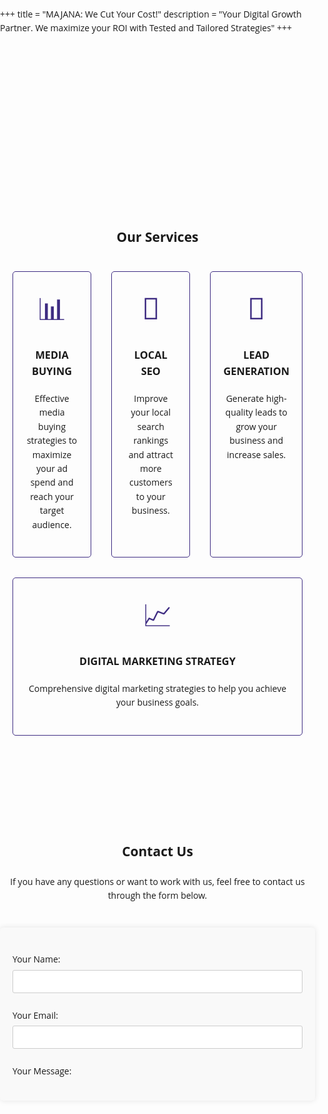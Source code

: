 +++
title = "MAJANA: We Cut Your Cost!"
description = "Your Digital Growth Partner. We maximize your ROI with Tested and Tailored Strategies"
+++

<style>
body {
    font-family: 'Open Sans', sans-serif;
    line-height: 1.6;
    margin: 0;
    padding: 0;
}
h1 {
    font-size: 4rem;
    text-transform: uppercase;
    font-weight: bold;
    color: var(--title-color);
}
h1 span {
    font-weight: normal;
    font-style: italic;
}
p {
    margin: 20px 0;
}
ul {
    list-style-type: disc;
    margin-left: 20px;
}
form {
    max-width: 600px;
    margin: 40px auto;
    padding: 20px;
    background-color: var(--form-bg);
    border-radius: 5px;
    box-shadow: 0 0 10px rgba(0, 0, 0, 0.1);
}
form p {
    margin-bottom: 15px;
}
form label {
    display: block;
    margin-bottom: 5px;
}
form input, form textarea {
    width: 100%;
    padding: 10px;
    margin: 5px 0;
    border: 1px solid #ccc;
    border-radius: 3px;
}
form button {
    background-color: var(--button-bg);
    color: var(--button-text);
    padding: 15px 20px;
    border: none;
    cursor: pointer;
    border-radius: 3px;
    font-size: 1.2rem;
    font-weight: bold;
    width: 100%;
}
form button:hover {
    background-color: var(--button-hover-bg);
}
.container {
    max-width: 1200px;
    margin: auto;
    padding: 20px;
}
.section {
    padding: 60px 0;
}
.flex {
    display: flex;
    justify-content: center;
    align-items: center;
}
.text-center {
    text-align: center;
}
.uppercase {
    text-transform: uppercase;
}
.font-bold {
    font-weight: bold;
}
.animated-lines {
    display: flex;
    flex-direction: column;
    justify-content: center;
    align-items: center;
    overflow: hidden;
    white-space: nowrap;
    font-size: 1.5rem;
    font-weight: bold;
}
.animated-line {
    display: inline-block;
    animation: scroll-left 30s linear infinite; /* Slowed down animation */
}
.animated-line:nth-child(2) {
    animation-direction: reverse;
}

@keyframes scroll-left {
    0% {
        transform: translateX(100%);
    }
    100% {
        transform: translateX(-100%);
    }
}

.services {
    display: flex;
    flex-wrap: wrap;
    gap: 2rem;
    justify-content: center;
}

.service-box {
    border: 1px solid var(--service-border);
    border-radius: 5px;
    padding: 20px;
    text-align: center;
    flex: 1 1 calc(33.333% - 2rem);
    box-sizing: border-box;
}

.service-icon {
    font-size: 3rem;
    color: var(--service-icon);
    margin-bottom: 10px;
}

.btn {
    display: inline-block;
    padding: 15px 30px;
    font-size: 1.2rem;
    font-weight: bold;
    border-radius: 5px;
    text-align: center;
    cursor: pointer;
    text-decoration: none;
    margin: 20px 10px;
}

.btn-primary {
    background-color: var(--button-bg);
    color: var(--button-text);
    border: 2px solid var(--button-bg);
}
.btn-primary:hover {
    background-color: var(--button-hover-bg);
    border-color: var(--button-hover-bg);
}
.btn-secondary {
    background-color: transparent;
    color: var(--button-bg);
    border: 2px solid var(--button-bg);
}
.btn-secondary:hover {
    color: var(--button-hover-bg);
    border-color: var(--button-hover-bg);
}

/* Custom Colors */
:root {
    --title-color: #3e2c82;
    --form-bg: #f9f9f9;
    --button-bg: #3e2c82;
    --button-text: #fff;
    --button-hover-bg: #2e1c62;
    --service-border: #3e2c82;
    --service-icon: #3e2c82;
}
body.dark-mode {
    --form-bg: #333;
    --button-text: #fff;
    --button-bg: #3e2c82;
    --button-hover-bg: #2e1c62;
    --service-border: #3e2c82;
    --service-icon: #3e2c82;
}
</style>

<div class="section animated-lines">
    <div class="animated-line">Google Ads • Local SEO • Technical SEO • Media Buying • META Ads • TikTok Ads • Google Ranking • X Ads • Local Growth • Website Building • Landing Pages •</div>
    <div class="animated-line">Google Ads • Local SEO • Technical SEO • Media Buying • META Ads • TikTok Ads • Google Ranking • X Ads • Local Growth • Website Building • Landing Pages •</div>
</div>

<div class="section">
    <h2 class="text-center">Our Services</h2>
    <div class="container services">
        <div class="service-box">
            <div class="service-icon">📊</div>
            <h3 class="uppercase font-bold">Media Buying</h3>
            <p>Effective media buying strategies to maximize your ad spend and reach your target audience.</p>
        </div>
        <div class="service-box">
            <div class="service-icon">📍</div>
            <h3 class="uppercase font-bold">Local SEO</h3>
            <p>Improve your local search rankings and attract more customers to your business.</p>
        </div>
        <div class="service-box">
            <div class="service-icon">🎯</div>
            <h3 class="uppercase font-bold">Lead Generation</h3>
            <p>Generate high-quality leads to grow your business and increase sales.</p>
        </div>
        <div class="service-box">
            <div class="service-icon">📈</div>
            <h3 class="uppercase font-bold">Digital Marketing Strategy</h3>
            <p>Comprehensive digital marketing strategies to help you achieve your business goals.</p>
        </div>
    </div>
</div>

<div class="section">
    <h2 class="text-center">Contact Us</h2>
    <p class="text-center">If you have any questions or want to work with us, feel free to contact us through the form below.</p>
    <form id="contact-form" method='POST' name='contact'><input type='hidden' name='form-name' value='contact' />
        <p>
            <label>Your Name: <input type="text" name="name" required /></label>
        </p>
        <p>
            <label>Your Email: <input type="email" name="email" required /></label>
        </p>
        <p>
            <label>Your Message: <textarea name="messa

